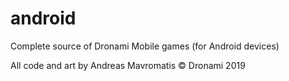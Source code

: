 # android
Complete source of Dronami Mobile games (for Android devices)

All code and art by Andreas Mavromatis
© Dronami 2019
